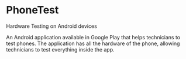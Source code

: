 # PhoneTest
Hardware Testing on Android devices

An Android application available in Google Play that helps technicians to test phones. The application has all the hardware of the phone, allowing technicians to test everything inside the app. 

